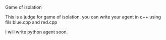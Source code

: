 Game of isolation

This is a judge for game of isolation. you can write your agent in c++ using fils blue.cpp and red.cpp

I will write python agent soon.